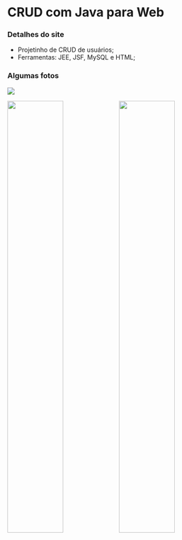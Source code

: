 # CRUD com Java para Web

### Detalhes do site
* Projetinho de CRUD de usuários;
* Ferramentas: JEE, JSF, MySQL e HTML;

### Algumas fotos

<img src="https://user-images.githubusercontent.com/20648428/49778678-0700bf80-fce5-11e8-9665-b6e83ac971b2.png">

<img src="https://user-images.githubusercontent.com/20648428/49778676-0700bf80-fce5-11e8-842a-8a5eb4ef62cd.png" width="50%"><img src="https://user-images.githubusercontent.com/20648428/49778677-0700bf80-fce5-11e8-8954-ed269c30d2e7.png" width="50%">

